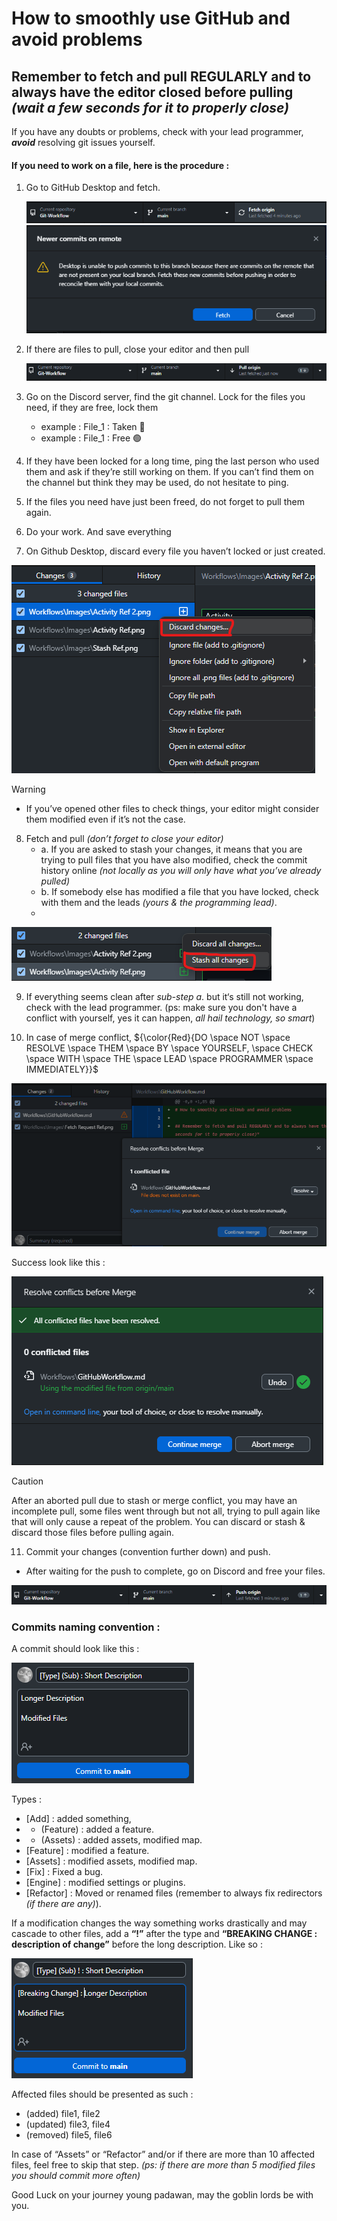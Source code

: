 # How to smoothly use GitHub and avoid problems

## Remember to fetch and pull REGULARLY and to always have the editor closed before pulling *(wait a few seconds for it to properly close)*

If you have any doubts or problems, check with your lead programmer, **_avoid_** resolving git issues yourself.

#### If you need to work on a file, here is the procedure :

1. Go to GitHub Desktop and fetch.

   ![Fetch Ref](https://github.com/Loris-Moreau/Git-Workflow/blob/main/Workflows/Images/Git%20Fetch%20Ref.png)
   ![Fetch Request Ref](https://github.com/Loris-Moreau/Git-Workflow/blob/main/Workflows/Images/Fetch%20Request%20Ref.png)
2. If there are files to pull, close your editor and then pull

   ![Pull Ref](https://github.com/Loris-Moreau/Git-Workflow/blob/main/Workflows/Images/Git%20Pull%20Ref.png)

3. Go on the Discord server, find the git channel. Lock for the files you need, if they are free, lock them
   - example : File_1 : Taken 🛑
   - example : File_1 : Free 🟢

4. If they have been locked for a long time, ping the last person who used them and ask if they’re still working on them. 
   If you can’t find them on the channel but think they may be used, do not hesitate to ping.

5. If the files you need have just been freed, do not forget to pull them again.

6. Do your work. And save everything

7. On Github Desktop, discard every file you haven’t locked or just created.

![Discard Ref](https://github.com/Loris-Moreau/Git-Workflow/blob/main/Workflows/Images/Discard%20Ref.png)

> [!warning]
> - If you’ve opened other files to check things, your editor might consider them modified even if it’s not the case.

8. Fetch and pull *(don’t forget to close your editor)*
   - a. If you are asked to stash your changes, it means that you are trying to pull files that you have also modified, check the commit history online *(not locally as you will only have what you’ve already pulled)*
   - b. If somebody else has modified a file that you have locked, check with them and the leads *(yours & the programming lead)*.
   - 
![Stash Ref](https://github.com/Loris-Moreau/Git-Workflow/blob/main/Workflows/Images/Stash%20Ref.png)

9. If everything seems clean after *sub-step a*. but it‘s still not working, check with the lead programmer. (ps: make sure you don't have a conflict with yourself, yes it can happen, *all hail technology, so smart*)
  
10. In case of merge conflict,
    ${\color{Red}{DO \space NOT \space RESOLVE \space THEM \space BY \space YOURSELF, \space CHECK \space WITH \space THE \space LEAD \space PROGRAMMER \space IMMEDIATELY}}$

![Merge Conflict Ref](https://github.com/Loris-Moreau/Git-Workflow/blob/main/Workflows/Images/Merge%20Conflict%20Ref.png)

Success look like this : 

![Merge Success Ref](https://github.com/Loris-Moreau/Git-Workflow/blob/main/Workflows/Images/Merge%20Success%20Ref.png)

> [!caution]
> After an aborted pull due to stash or merge conflict, you may have an incomplete pull, some files went through but not all, trying to pull again like that will only cause a repeat of the problem. 
> You can discard or stash & discard those files before pulling again.

11. Commit your changes (convention further down) and push. 
   - After waiting for the push to complete, go on Discord and free your files.

![Push Ref](https://github.com/Loris-Moreau/Git-Workflow/blob/main/Workflows/Images/Git%20Push%20Ref.png)

### Commits naming convention :

A commit should look like this :

![Commit Ref 1](https://github.com/Loris-Moreau/Git-Workflow/blob/main/Workflows/Images/Commit%20Ref%201.png)

Types :
- [Add] : added something, 
- - (Feature) : added a feature.
- - (Assets) : added assets, modified map.
- [Feature] : modified a feature.
- [Assets] : modified assets, modified map.
- [Fix] : Fixed a bug.
- [Engine] : modified settings or plugins.
- [Refactor] : Moved or renamed files  (remember to always fix redirectors *(if there are any)*).

If a modification changes the way something works drastically and may cascade to other files, add a **“!”** after the type and **“BREAKING CHANGE : description of change”** before the long description.
Like so :

![Commit Ref 2](https://github.com/Loris-Moreau/Git-Workflow/blob/main/Workflows/Images/Commit%20Ref%202.png)

Affected files should be presented as such :
- (added) file1, file2
- (updated) file3, file4
- (removed) file5, file6

In case of “Assets” or “Refactor” and/or if there are more than 10 affected files, feel free to skip that step.
*(ps: if there are more than 5 modified files you should commit more often)*

Good Luck on your journey young padawan, may the goblin lords be with you.
